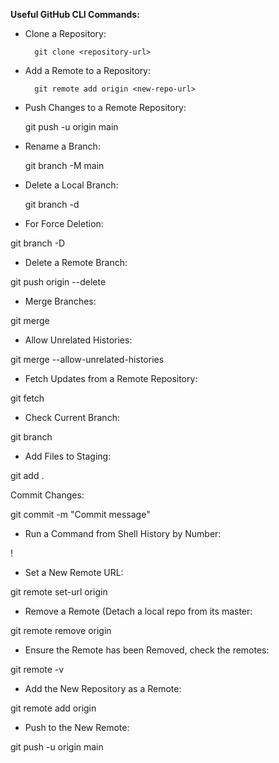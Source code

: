 **Useful GitHub CLI Commands:**

- Clone a Repository:

		git clone <repository-url> 

- Add a Remote to a Repository:

		git remote add origin <new-repo-url> 

- Push Changes to a Remote Repository:

	git push -u origin main 

- Rename a Branch:

	git branch -M main 

- Delete a Local Branch:

	git branch -d <branch-name>

- For Force Deletion:

 git branch -D <branch-name> 

- Delete a Remote Branch:

 git push origin --delete <branch-name> 

- Merge Branches:

 git merge <branch-name> 

- Allow Unrelated Histories:

 git merge <branch-name> --allow-unrelated-histories 

- Fetch Updates from a Remote Repository:

 git fetch <remote-name> 

- Check Current Branch:

 git branch 

- Add Files to Staging:

 git add . 

Commit Changes:

 git commit -m "Commit message" 

- Run a Command from Shell History by Number:

 !<command-number> 

- Set a New Remote URL:

 git remote set-url origin <new-repo-url> 

- Remove a Remote (Detach a local repo from its master:

 git remote remove origin 

- Ensure the Remote has been Removed, check the remotes:

 git remote -v 

- Add the New Repository as a Remote:

 git remote add origin <new-repo-url> 

- Push to the New Remote:

 git push -u origin main 
 
